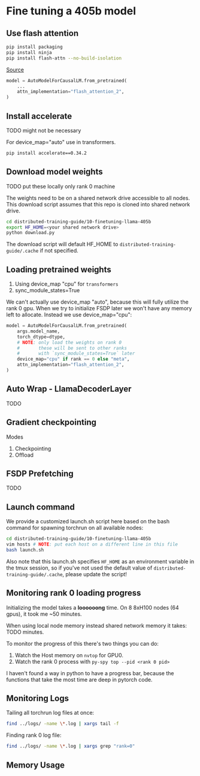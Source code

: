 # Fine tuning a 405b model

## Use flash attention

```bash
pip install packaging
pip install ninja
pip install flash-attn --no-build-isolation
```

[Source](https://github.com/Dao-AILab/flash-attention)

```python
model = AutoModelForCausalLM.from_pretrained(
    ...
    attn_implementation="flash_attention_2",
)
```

## Install accelerate

TODO might not be necessary

For device_map="auto" use in transformers.

```bash
pip install accelerate==0.34.2
```

## Download model weights

TODO put these locally only rank 0 machine

The weights need to be on a shared network drive accessible to all nodes. This download script assumes that this repo is cloned into shared network drive.

```bash
cd distributed-training-guide/10-finetuning-llama-405b
export HF_HOME=<your shared network drive>
python download.py
```

The download script will default HF_HOME to `distributed-training-guide/.cache` if not specified.

## Loading pretrained weights

1. Using device_map "cpu" for `transformers`
2. sync_module_states=True

We can't actually use device_map "auto", because this will fully utilize the rank 0 gpu. When we try to initialize FSDP later we won't have any memory left to allocate. Instead we use device_map="cpu":

```python
model = AutoModelForCausalLM.from_pretrained(
    args.model_name,
    torch_dtype=dtype,
    # NOTE: only load the weights on rank 0
    #       these will be sent to other ranks
    #       with `sync_module_states=True` later
    device_map="cpu" if rank == 0 else "meta",
    attn_implementation="flash_attention_2",
)
```

## Auto Wrap - LlamaDecoderLayer

TODO

## Gradient checkpointing

Modes
1. Checkpointing
2. Offload

## FSDP Prefetching

TODO

## Launch command

We provide a customized launch.sh script here based on the bash command for spawning torchrun on all available nodes:

```bash
cd distributed-training-guide/10-finetuning-llama-405b
vim hosts # NOTE: put each host on a different line in this file
bash launch.sh
```

Also note that this launch.sh specifies `HF_HOME` as an environment variable in the tmux session, so if you've not used the default value of `distributed-training-guide/.cache`, please update the script!

## Monitoring rank 0 loading progress

Initializing the model takes a **loooooong** time. On 8 8xH100 nodes (64 gpus), it took me ~50 minutes.

When using local node memory instead shared network memory it takes: TODO minutes.

To monitor the progress of this there's two things you can do:

1. Watch the Host memory on `nvtop` for GPU0.
2. Watch the rank 0 process with `py-spy top --pid <rank 0 pid>`

I haven't found a way in python to have a progress bar, because the functions that take the most time
are deep in pytorch code.

## Monitoring Logs

Tailing all torchrun log files at once:

```bash
find ../logs/ -name \*.log | xargs tail -f
```

Finding rank 0 log file:

```bash
find ../logs/ -name \*.log | xargs grep "rank=0"
```

## Memory Usage

